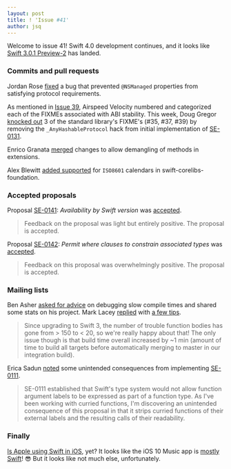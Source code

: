 ```yaml
---
layout: post
title: ! 'Issue #41'
author: jsq
---
```


Welcome to issue 41! Swift 4.0 development continues, and it looks like [Swift 3.0.1 Preview-2](https://github.com/apple/swift/releases/tag/swift-3.0.1-PREVIEW-2) has landed.

<!--excerpt-->

### Commits and pull requests

Jordan Rose [fixed](https://github.com/apple/swift/pull/5141) a bug that prevented `@NSManaged` properties from satisfying protocol requirements.

As mentioned in [Issue 39](/issue-39/), Airspeed Velocity numbered and categorized each of the FIXMEs associated with ABI stability. This week, Doug Gregor [knocked out](https://github.com/apple/swift/pull/5132) 3 of the standard library's FIXME's (#35, #37, #39) by removing the `_AnyHashableProtocol` hack from initial implementation of [SE-0131](https://github.com/apple/swift-evolution/blob/master/proposals/0131-anyhashable.md).

Enrico Granata [merged](https://github.com/apple/swift/pull/5133) changes to allow demangling of methods in extensions.

Alex Blewitt [added supported](https://github.com/apple/swift-corelibs-foundation/pull/667) for `ISO8601` calendars in swift-corelibs-foundation.

### Accepted proposals

Proposal [SE-0141](https://github.com/apple/swift-evolution/blob/master/proposals/0141-available-by-swift-version.md): *Availability by Swift version* was [accepted](https://lists.swift.org/pipermail/swift-evolution-announce/2016-October/000289.html).

> Feedback on the proposal was light but entirely positive. The proposal is accepted.

Proposal [SE-0142](https://github.com/apple/swift-evolution/blob/master/proposals/0142-associated-types-constraints.md): *Permit where clauses to constrain associated types* was [accepted](https://lists.swift.org/pipermail/swift-evolution-announce/2016-October/000290.html).

> Feedback on this proposal was overwhelmingly positive. The proposal is accepted.

### Mailing lists

Ben Asher [asked for advice](https://lists.swift.org/pipermail/swift-dev/Week-of-Mon-20161003/003099.html) on debugging slow compile times and shared some stats on his project. Mark Lacey [replied](https://lists.swift.org/pipermail/swift-dev/Week-of-Mon-20161003/003103.html) with [a few tips](https://lists.swift.org/pipermail/swift-dev/Week-of-Mon-20161003/003110.html).

> Since upgrading to Swift 3, the number of trouble function bodies has gone from > 150 to < 20, so we're really happy about that! The only issue though is that build time overall increased by ~1 min (amount of time to build all targets before automatically merging to master in our integration build).

Erica Sadun [noted](https://lists.swift.org/pipermail/swift-evolution/Week-of-Mon-20161003/027566.html) some unintended consequences from implementing [SE-0111](https://github.com/apple/swift-evolution/blob/master/proposals/0111-remove-arg-label-type-significance.md).

> SE-0111 established that Swift's type system would not allow function argument labels to be expressed as part of a function type. As I've been working with curried functions, I'm discovering an unintended consequence of this proposal in that it strips curried functions of their external labels and the resulting calls of their readability.

### Finally

[Is Apple using Swift in iOS](https://medium.com/ios-os-x-development/is-apple-using-swift-4a6c80f74599#.upb3embbg), yet? It looks like the iOS 10 Music app is [mostly Swift](https://twitter.com/stroughtonsmith/status/783669525594210309)! 😎 But it looks like not much else, unfortunately.
